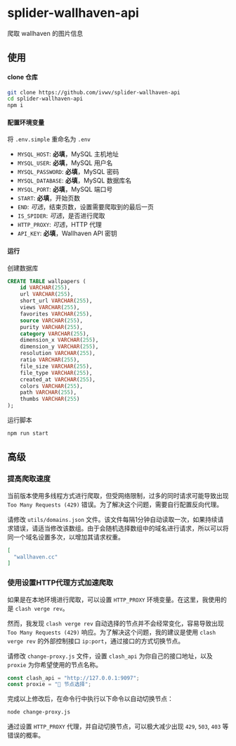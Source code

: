 #  splider-wallhaven-api

爬取 wallhaven 的图片信息

## 使用

#### clone 仓库

```bash
git clone https://github.com/ivwv/splider-wallhaven-api
cd splider-wallhaven-api
npm i
```

#### 配置环境变量

将 `.env.simple` 重命名为 `.env`

- `MYSQL_HOST`: **必填**，MySQL 主机地址
- `MYSQL_USER`: **必填**，MySQL 用户名
- `MYSQL_PASSWORD`: **必填**，MySQL 密码
- `MYSQL_DATABASE`: **必填**，MySQL 数据库名
- `MYSQL_PORT`: **必填**，MySQL 端口号
- `START`: **必填**，开始页数
- `END`: *可选*，结束页数，设置需要爬取到的最后一页
- `IS_SPIDER`: *可选*，是否进行爬取
- `HTTP_PROXY`: *可选*，HTTP 代理
- `API_KEY`: **必填**，Wallhaven API 密钥

#### 运行

创建数据库

```sql
CREATE TABLE wallpapers (
    id VARCHAR(255),
    url VARCHAR(255),
    short_url VARCHAR(255),
    views VARCHAR(255),
    favorites VARCHAR(255),
    source VARCHAR(255),
    purity VARCHAR(255),
    category VARCHAR(255),
    dimension_x VARCHAR(255),
    dimension_y VARCHAR(255),
    resolution VARCHAR(255),
    ratio VARCHAR(255),
    file_size VARCHAR(255),
    file_type VARCHAR(255),
    created_at VARCHAR(255),
    colors VARCHAR(255),
    path VARCHAR(255),
    thumbs VARCHAR(255)
);
```

运行脚本

```bash
npm run start
```

## 高级

### 提高爬取速度

当前版本使用多线程方式进行爬取，但受网络限制，过多的同时请求可能导致出现 `Too Many Requests (429)` 错误。为了解决这个问题，需要自行配置反向代理。

请修改 `utils/domains.json` 文件。该文件每隔1分钟自动读取一次，如果持续请求错误，请适当修改该数组。由于会随机选择数组中的域名进行请求，所以可以将同一个域名设置多次，以增加其请求权重。

```json
[
  "wallhaven.cc"
]
```

### 使用设置HTTP代理方式加速爬取

如果是在本地环境进行爬取，可以设置 `HTTP_PROXY` 环境变量。在这里，我使用的是 `clash verge rev`。

然而，我发现 `clash verge rev` 自动选择的节点并不会经常变化，容易导致出现 `Too Many Requests (429)` 响应。为了解决这个问题，我的建议是使用 `clash verge rev` 的外部控制接口 `ip:port`，通过接口的方式切换节点。

请修改 `change-proxy.js` 文件，设置 `clash_api` 为你自己的接口地址，以及 `proxie` 为你希望使用的节点名称。

```js
const clash_api = "http://127.0.0.1:9097";
const proxie = "🚀 节点选择";
```

完成以上修改后，在命令行中执行以下命令以自动切换节点：

```bash
node change-proxy.js
```

通过设置 `HTTP_PROXY` 代理，并自动切换节点，可以极大减少出现 `429`, `503`, `403` 等错误的概率。
